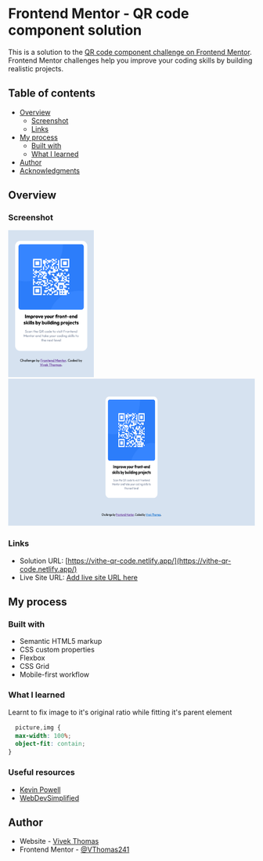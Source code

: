 # Frontend Mentor - QR code component solution

This is a solution to the [QR code component challenge on Frontend Mentor](https://www.frontendmentor.io/challenges/qr-code-component-iux_sIO_H). Frontend Mentor challenges help you improve your coding skills by building realistic projects. 

## Table of contents

- [Overview](#overview)
  - [Screenshot](#screenshot)
  - [Links](#links)
- [My process](#my-process)
  - [Built with](#built-with)
  - [What I learned](#what-i-learned)
- [Author](#author)
- [Acknowledgments](#acknowledgments)


## Overview

### Screenshot

<img alt="Mobile view" src="./screenshots/qrcode-mobile.png" height=300px> <img alt="Desktop view" src="./screenshots/qrcode-desktop.png" height=300px>


### Links

- Solution URL: [https://vithe-qr-code.netlify.app/](https://vithe-qr-code.netlify.app/)
- Live Site URL: [Add live site URL here](https://your-live-site-url.com)

## My process

### Built with

- Semantic HTML5 markup
- CSS custom properties
- Flexbox
- CSS Grid
- Mobile-first workflow


### What I learned

Learnt to fix image to it's original ratio while fitting it's
parent element

```css
  picture,img {
  max-width: 100%;
  object-fit: contain;
}
```
### Useful resources

- [Kevin Powell](https://www.youtube.com/channel/UCJZv4d5rbIKd4QHMPkcABCw)
- [WebDevSimplified](https://www.youtube.com/channel/UCFbNIlppjAuEX4znoulh0Cw)

## Author

- Website - [Vivek Thomas](https://github.com/VThomas241)
- Frontend Mentor - [@VThomas241](https://www.frontendmentor.io/profile/yourusername)